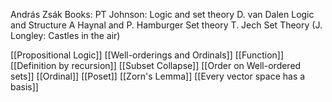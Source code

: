 András Zsák
Books:
PT Johnson: Logic and set theory
D. van Dalen Logic and Structure
A Haynal and P. Hamburger Set theory
T. Jech Set Theory
(J. Longley: Castles in the air)

[[Propositional Logic]]
[[Well-orderings and Ordinals]]
[[Function]]
[[Definition by recursion]]
[[Subset Collapse]]
[[Order on Well-ordered sets]]
[[Ordinal]]
[[Poset]]
[[Zorn's Lemma]]
[[Every vector space has a basis]]